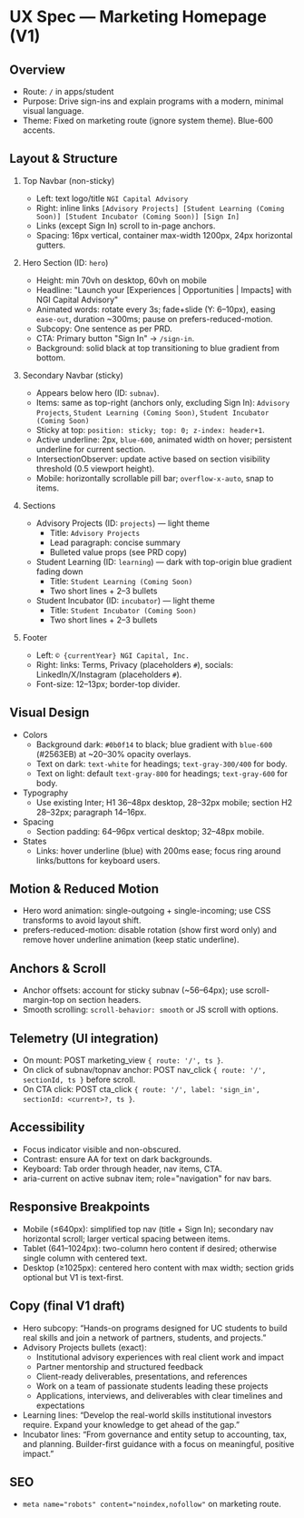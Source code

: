 # UX Spec — Marketing Homepage (V1)

## Overview
- Route: `/` in apps/student
- Purpose: Drive sign-ins and explain programs with a modern, minimal visual language.
- Theme: Fixed on marketing route (ignore system theme). Blue-600 accents.

## Layout & Structure
1) Top Navbar (non-sticky)
   - Left: text logo/title `NGI Capital Advisory`
   - Right: inline links `[Advisory Projects] [Student Learning (Coming Soon)] [Student Incubator (Coming Soon)] [Sign In]`
   - Links (except Sign In) scroll to in-page anchors.
   - Spacing: 16px vertical, container max-width 1200px, 24px horizontal gutters.

2) Hero Section (ID: `hero`)
   - Height: min 70vh on desktop, 60vh on mobile
   - Headline: "Launch your [Experiences | Opportunities | Impacts] with NGI Capital Advisory"
   - Animated words: rotate every 3s; fade+slide (Y: 6–10px), easing `ease-out`, duration ~300ms; pause on prefers-reduced-motion.
   - Subcopy: One sentence as per PRD.
   - CTA: Primary button "Sign In" → `/sign-in`.
   - Background: solid black at top transitioning to blue gradient from bottom.

3) Secondary Navbar (sticky)
   - Appears below hero (ID: `subnav`).
   - Items: same as top-right (anchors only, excluding Sign In): `Advisory Projects`, `Student Learning (Coming Soon)`, `Student Incubator (Coming Soon)`
   - Sticky at top: `position: sticky; top: 0; z-index: header+1`.
   - Active underline: 2px, `blue-600`, animated width on hover; persistent underline for current section.
   - IntersectionObserver: update active based on section visibility threshold (0.5 viewport height).
   - Mobile: horizontally scrollable pill bar; `overflow-x-auto`, snap to items.

4) Sections
   - Advisory Projects (ID: `projects`) — light theme
     - Title: `Advisory Projects`
     - Lead paragraph: concise summary
     - Bulleted value props (see PRD copy)
   - Student Learning (ID: `learning`) — dark with top-origin blue gradient fading down
     - Title: `Student Learning (Coming Soon)`
     - Two short lines + 2–3 bullets
   - Student Incubator (ID: `incubator`) — light theme
     - Title: `Student Incubator (Coming Soon)`
     - Two short lines + 2–3 bullets

5) Footer
   - Left: `© {currentYear} NGI Capital, Inc.`
   - Right: links: Terms, Privacy (placeholders `#`), socials: LinkedIn/X/Instagram (placeholders `#`).
   - Font-size: 12–13px; border-top divider.

## Visual Design
- Colors
  - Background dark: `#0b0f14` to black; blue gradient with `blue-600` (#2563EB) at ~20–30% opacity overlays.
  - Text on dark: `text-white` for headings; `text-gray-300/400` for body.
  - Text on light: default `text-gray-800` for headings; `text-gray-600` for body.
- Typography
  - Use existing Inter; H1 36–48px desktop, 28–32px mobile; section H2 28–32px; paragraph 14–16px.
- Spacing
  - Section padding: 64–96px vertical desktop; 32–48px mobile.
- States
  - Links: hover underline (blue) with 200ms ease; focus ring around links/buttons for keyboard users.

## Motion & Reduced Motion
- Hero word animation: single-outgoing + single-incoming; use CSS transforms to avoid layout shift.
- prefers-reduced-motion: disable rotation (show first word only) and remove hover underline animation (keep static underline).

## Anchors & Scroll
- Anchor offsets: account for sticky subnav (~56–64px); use scroll-margin-top on section headers.
- Smooth scrolling: `scroll-behavior: smooth` or JS scroll with options.

## Telemetry (UI integration)
- On mount: POST marketing_view `{ route: '/', ts }`.
- On click of subnav/topnav anchor: POST nav_click `{ route: '/', sectionId, ts }` before scroll.
- On CTA click: POST cta_click `{ route: '/', label: 'sign_in', sectionId: <current>?, ts }`.

## Accessibility
- Focus indicator visible and non-obscured.
- Contrast: ensure AA for text on dark backgrounds.
- Keyboard: Tab order through header, nav items, CTA.
- aria-current on active subnav item; role="navigation" for nav bars.

## Responsive Breakpoints
- Mobile (≤640px): simplified top nav (title + Sign In); secondary nav horizontal scroll; larger vertical spacing between items.
- Tablet (641–1024px): two-column hero content if desired; otherwise single column with centered text.
- Desktop (≥1025px): centered hero content with max width; section grids optional but V1 is text-first.

## Copy (final V1 draft)
- Hero subcopy: “Hands-on programs designed for UC students to build real skills and join a network of partners, students, and projects.”
- Advisory Projects bullets (exact):
  - Institutional advisory experiences with real client work and impact
  - Partner mentorship and structured feedback
  - Client-ready deliverables, presentations, and references
  - Work on a team of passionate students leading these projects
  - Applications, interviews, and deliverables with clear timelines and expectations
- Learning lines: “Develop the real-world skills institutional investors require. Expand your knowledge to get ahead of the gap.”
- Incubator lines: “From governance and entity setup to accounting, tax, and planning. Builder-first guidance with a focus on meaningful, positive impact.”

## SEO
- `meta name="robots" content="noindex,nofollow"` on marketing route.

